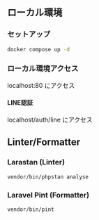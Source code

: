 ## ローカル環境

### セットアップ

```bash
docker compose up -d
```

### ローカル環境アクセス

localhost:80 にアクセス

#### LINE認証

localhost/auth/line にアクセス

## Linter/Formatter

### Larastan (Linter)

```bash
vendor/bin/phpstan analyse
```

### Laravel Pint (Formatter)

```bash
vendor/bin/pint
```
